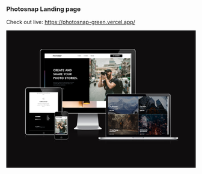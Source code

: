 ### Photosnap Landing page ###

Check out live: https://photosnap-green.vercel.app/

![alt-text](https://github.com/jooedvard/photosnap/blob/main/pic1.PNG?raw=1)
